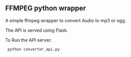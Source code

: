 FFMPEG python wrapper
--------------------

A simple ffmpeg wrapper to convert Audio to mp3 or ogg.


The API is served using Flask.

To Run the API server:

``` python converter_api.py```